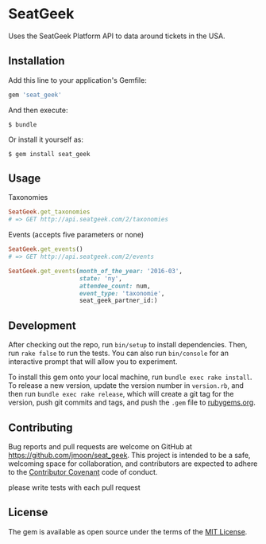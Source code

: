 # SeatGeek

Uses the SeatGeek Platform API to data around tickets in the USA.

## Installation

Add this line to your application's Gemfile:

```ruby
gem 'seat_geek'
```

And then execute:

    $ bundle

Or install it yourself as:

    $ gem install seat_geek

## Usage


Taxonomies

```ruby
SeatGeek.get_taxonomies
# => GET http://api.seatgeek.com/2/taxonomies
```
Events (accepts five parameters or none)
```ruby
SeatGeek.get_events()
# => GET http://api.seatgeek.com/2/events

SeatGeek.get_events(month_of_the_year: '2016-03',
                    state: 'ny',
                    attendee_count: num,
                    event_type: 'taxonomie',
                    seat_geek_partner_id:)
```

## Development

After checking out the repo, run `bin/setup` to install dependencies. Then, run `rake false` to run the tests. You can also run `bin/console` for an interactive prompt that will allow you to experiment.

To install this gem onto your local machine, run `bundle exec rake install`. To release a new version, update the version number in `version.rb`, and then run `bundle exec rake release`, which will create a git tag for the version, push git commits and tags, and push the `.gem` file to [rubygems.org](https://rubygems.org).

## Contributing

Bug reports and pull requests are welcome on GitHub at https://github.com/jmoon/seat_geek. This project is intended to be a safe, welcoming space for collaboration, and contributors are expected to adhere to the [Contributor Covenant](contributor-covenant.org) code of conduct.

please write tests with each pull request

## License

The gem is available as open source under the terms of the [MIT License](http://opensource.org/licenses/MIT).

